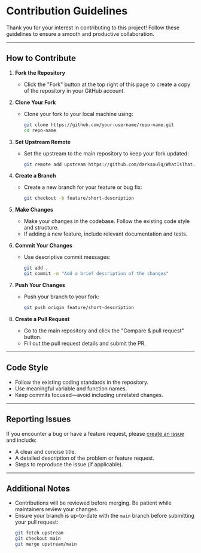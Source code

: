 # Contribution Guidelines

Thank you for your interest in contributing to this project! Follow these guidelines to ensure a smooth and productive collaboration.

---

## How to Contribute

1. **Fork the Repository**
   - Click the "Fork" button at the top right of this page to create a copy of the repository in your GitHub account.

2. **Clone Your Fork**
   - Clone your fork to your local machine using:
     ```bash
     git clone https://github.com/your-username/repo-name.git
     cd repo-name
     ```

3. **Set Upstream Remote**
   - Set the upstream to the main repository to keep your fork updated:
     ```bash
     git remote add upstream https://github.com/darksoulq/WhatIsThat.git
     ```

4. **Create a Branch**
   - Create a new branch for your feature or bug fix:
     ```bash
     git checkout -b feature/short-description
     ```

5. **Make Changes**
   - Make your changes in the codebase. Follow the existing code style and structure.
   - If adding a new feature, include relevant documentation and tests.

6. **Commit Your Changes**
   - Use descriptive commit messages:
     ```bash
     git add .
     git commit -m "Add a brief description of the changes"
     ```

7. **Push Your Changes**
   - Push your branch to your fork:
     ```bash
     git push origin feature/short-description
     ```

8. **Create a Pull Request**
   - Go to the main repository and click the "Compare & pull request" button.
   - Fill out the pull request details and submit the PR.

---

## Code Style

- Follow the existing coding standards in the repository.
- Use meaningful variable and function names.
- Keep commits focused—avoid including unrelated changes.

---

## Reporting Issues

If you encounter a bug or have a feature request, please [create an issue](https://github.com/darksoulq/WhatIsThat/issues) and include:
- A clear and concise title.
- A detailed description of the problem or feature request.
- Steps to reproduce the issue (if applicable).

---

## Additional Notes

- Contributions will be reviewed before merging. Be patient while maintainers review your changes.
- Ensure your branch is up-to-date with the `main` branch before submitting your pull request:
  ```bash
  git fetch upstream
  git checkout main
  git merge upstream/main
